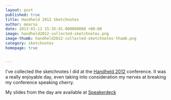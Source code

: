 ```yaml
---
layout: post
published: true
title: Handheld 2012 Sketchnotes
author: mearso
date: 2013-01-11 15:35:41.000000000 +00:00
image: handheld2012-collected-sketchnotes.png
image-thumb: handheld2012-collected-sketchnotes-thumb.png
category: sketchnotes
homepage: true


---
```


I've collected the sketchnotes I did at the <a href="http://www.handheldconf.com/2012/">Handheld 2012</a> conference. It was a really enjoyable day, even taking into consideration my nerves at breaking my conference speaking cherry. 

My slides from the day are available at <a href="https://speakerdeck.com/mearso/is-your-thinking-l-shaped">Speakerdeck</a>

